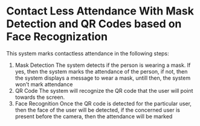 # Contact Less Attendance With Mask Detection and QR Codes based on Face Recognization

This system marks contactless attendance in the following steps:
1) Mask Detection 
The system detects if the person is wearing a mask. If yes, then the system marks the attendance of the person, if not, then the system displays a message to wear a mask, untill then, the system won't mark attendance
2) QR Code 
The system will recognize the QR code that the user will point towards the screen. 
3) Face Recognition
Once the QR code is detected for the particular user, then the face of the user will be detected, if the concerned user is present before the camera, then the attendance will be marked


